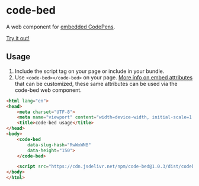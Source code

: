 # code-bed
A web component for [embedded CodePens](https://blog.codepen.io/documentation/embedded-pens/).

[Try it out!](https://codepen.io/rcasto/pen/ExVoXKW)

## Usage
1. Include the script tag on your page or include in your bundle.
2. Use `<code-bed></code-bed>` on your page. [More info on embed attributes](https://blog.codepen.io/documentation/embedded-pens/#override-attributes-5) that can be customized, these same attributes can be used via the code-bed web component.

```html
<html lang="en">
<head>
    <meta charset="UTF-8">
    <meta name="viewport" content="width=device-width, initial-scale=1.0">
    <title>code-bed usage</title>
</head>
<body>
    <code-bed
        data-slug-hash="RwWxWNB"
        data-height="150">
    </code-bed>

    <script src="https://cdn.jsdelivr.net/npm/code-bed@1.0.3/dist/codebed.min.js"></script>
</body>
</html>
```
